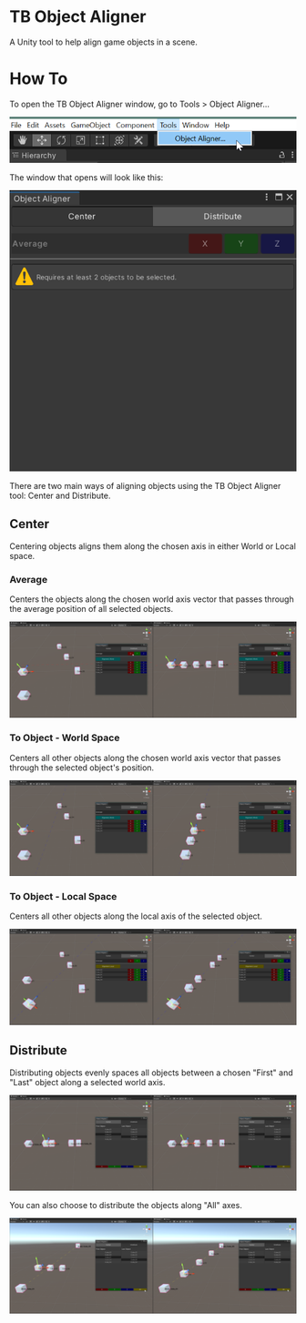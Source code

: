 # TB Object Aligner
A Unity tool to help align game objects in a scene.

# How To
To open the TB Object Aligner window, go to Tools > Object Aligner...

![Opening the tool](/Images/ObjectAligner_OpenTool_01.png?raw=true)

The window that opens will look like this:

![Overview image of the tool](/Images/ObjectAligner_Main_01.png?raw=true)

There are two main ways of aligning objects using the TB Object Aligner tool: Center and Distribute.

## Center
Centering objects aligns them along the chosen axis in either World or Local space.

### Average
Centers the objects along the chosen world axis vector that passes through the average position of all selected objects.

![Average centering](/Images/ObjectAligner_Center_Average_01.png?raw=true)

### To Object - World Space
Centers all other objects along the chosen world axis vector that passes through the selected object's position.

![To object world space centering](/Images/ObjectAligner_Center_Single_World_01.png?raw=true)

### To Object - Local Space
Centers all other objects along the local axis of the selected object.

![To object local space centering](/Images/ObjectAligner_Center_Single_Local_01.png?raw=true)

## Distribute
Distributing objects evenly spaces all objects between a chosen "First" and "Last" object along a selected world axis.

![Distributing objects along the X axis](/Images/ObjectAligner_Distribute_01.png?raw=true)

You can also choose to distribute the objects along "All" axes.

![Distributing objects along all axes](/Images/ObjectAligner_Distribute_02.png?raw=true)
